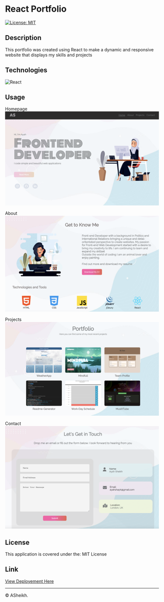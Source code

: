 # React Portfolio
  [![License: MIT](https://img.shields.io/badge/License-MIT-yellow.svg)](https://opensource.org/licenses/MIT)

## Description
  This portfolio was created using React to make a dynamic and responsive website that displays my skills and projects


## Technologies
  ![React](https://img.shields.io/badge/-React-blue)

## Usage

  Homepage
    ![Alt text](/src/assets/images/landing.png)

  About
    ![Alt text](/src/assets/images/about.png)

  Projects
    ![Alt text](/src/assets/images/projects.png)

  Contact
    ![Alt text](/src/assets/images/contact.png)


## License 

This application is covered under the: MIT License


## Link
 [View Deployement Here](https://ayahxsheikh.github.io/my-portfolio)
  
---

© ASheikh.
